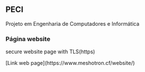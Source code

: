 ## PECI
Projeto em Engenharia de Computadores e Informática
### Página website
<p>secure website page with TLS(https)</p>
[Link web page](https://www.meshotron.cf/website/)